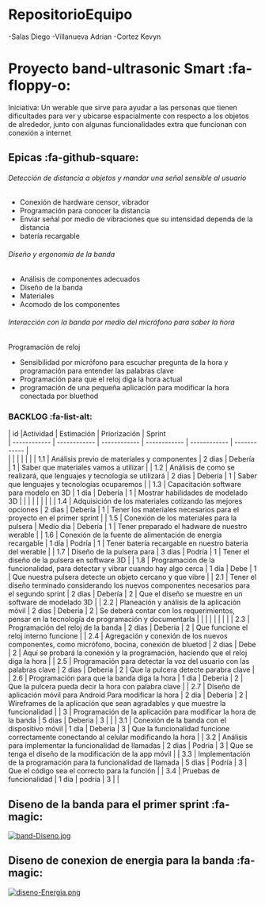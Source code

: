 # RepositorioEquipo

-Salas Diego
-Villanueva Adrian
-Cortez Kevyn

# Proyecto band-ultrasonic Smart  :fa-floppy-o:
Iniciativa: Un werable que sirve para ayudar a las personas que tienen dificultades para ver y ubicarse espacialmente con respecto a los objetos de alrededor, junto con algunas funcionalidades extra que funcionan con conexión a internet

## Epicas  :fa-github-square:
###### Detección de distancia a objetos y mandar una señal sensible al usuario


-  Conexión de hardware censor, vibrador 
-  Programación para conocer la distancia 
-  Enviar señal por medio de vibraciones que su intensidad dependa de la distancia 
-  batería recargable


###### Diseño y ergonomía de la banda


-  Análisis de componentes adecuados
-  Diseño de la banda 
-  Materiales 
-  Acomodo de los componentes


###### Interacción con la banda por medio del micrófono para saber la hora 

 Programación de reloj
-  Sensibilidad por micrófono para escuchar pregunta de la hora y programación para entender las palabras clave
-  Programación para que el reloj diga la hora actual
-  programación de una pequeña aplicación para modificar la hora conectada por bluethod 




### BACKLOG  :fa-list-alt:

|	id  |Actividad |  Estimación |   Priorización |   Sprint 											
	| ------------ | ------------ | ------------ | ------------ | ------------ | ------------ |											
|		|		|		|				|		|
|	1.1	|	Análisis previo de materiales y componentes	|	2 dias 	|	Debería	|	1	|	Saber que materiales vamos a utilizar	|
|	1.2	|	Análisis de como se realizará, que lenguajes y tecnología se utilizará	|	2 dias	|	Debería	|	1	|	Saber que lenguajes y tecnologías ocuparemos	|
|	1.3	|	Capacitación software para modelo en 3D	|	1 dia	|	Debería	|	1	|	Mostrar habilidades de modelado 3D	|
|		|		|		|		|		|		|
|	1.4	|	Adquisición de los materiales cotizando las mejores opciones	|	2 dias 	|	Debería	|	1	|	Tener los materiales necesarios para el proyecto en el primer sprint	|
|	1.5	|	Conexión de los materiales para la pulsera 	|	 Medio dia 	|	Debería	|	1	|	Tener preparado el hadware de nuestro werable	|
|	1.6	|	Conexión de la fuente de alimentación de energía recargable	|	1 día	|	Podría	|	1	|	Tener batería recargable en nuestro bateria del werable	|
|	1.7	|	Diseño de la pulsera para 	|	3 dias	|	Podría	|	1	|	Tener el diseño de la pulsera en software 3D	|
|	1.8	|	Programación de la funcionalidad, para detectar y vibrar cuando hay algo cerca	|	1 dia 	|	Debe	|	1	|	Que nuestra pulsera detecte un objeto cercano y que vibre	|
|	2.1	|	Tener el diseño terminado considerando los nuevos componentes necesarios para el segundo sprint	|	2 dias	|	Debería	|	2	|	Que el diseño se muestre en un software de modelado 3D	|
|	2.2	|	Planeación y análisis de la aplicación móvil 	|	2 dias	|	Deberia	|	2	|	Se deberá contar con los requerimientos, pensar en la tecnología de programación y documentarla	|
|		|		|		|	 	|		|		|
|	2.3	|	Programación del reloj de la banda	|	2 dias	|	Deberia	|	2	|	Que funcione el reloj interno funcione	|
|	2.4	|	Agregación y conexión de los nuevos componentes, como micrófono, bocina, conexión de bluetod	|	2 dias	|	Debe	|	2	|	Aquí se probará la conexión y la programación, haciendo que el reloj diga la hora	|
|	2.5	|	Programación para detectar la voz del usuario con las palabras clave	|	2 dias	|	Deberia	|	2	|	Que la pulcera detecte parabra clave	|
|	2.6	|	Programación para que la banda diga la hora 	|	1 dia	|	Deberia	|	2	|	Que la pulcera pueda decir la hora con palabra clave	|
|	2.7	|	Diseño de aplicación móvil para Android  Para modificar la hora 	|	2 dia	|	Deberia	|	2	|	Wireframes de la aplicación que sean agradables y que muestre la funcionalidad	|
|	3	|	Programación de la aplicación para modificar la hora de la banda	|	5 dias	|	Deberia	|	3	|		|
|	3.1	|	Conexión de la banda con el dispositivo móvil	|	1 dia	|	Deberia 	|	3	|	Que la funcionalidad funcione correctamente conectando al celular modificando la hora	|
|	3.2	|	Análisis para implementar la funcionalidad de llamadas	|	2 dias	|	Podria	|	3	|	Que se tenga el diseño de la modificación de la app móvil	|
|	3.3	|	Implementación de la programación para la funcionalidad de llamada	|	5 dias	|	Podría 	|	3	|	Que el código sea el correcto para la función	|
|	3.4	|	Pruebas de funcionalidad	|	1 dia	|	podría	|	3	|		|

## Diseno de la banda para el primer sprint :fa-magic:

[![band-Diseno.jpg](https://i.postimg.cc/vmJhXPD6/band-Diseno.jpg)](https://postimg.cc/xkPL13v0)

## Diseno de conexion de energia para la banda :fa-magic:
[![diseno-Energia.png](https://i.postimg.cc/0NYKRZcS/diseno-Energia.png)](https://postimg.cc/1gz3D0xR)
